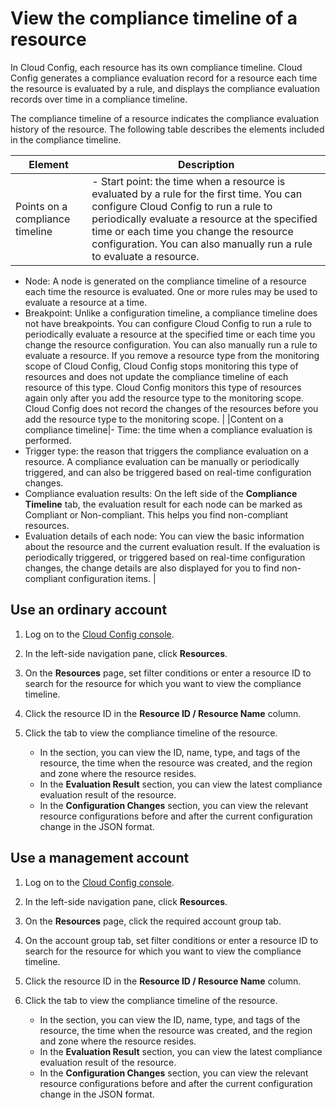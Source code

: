 # View the compliance timeline of a resource

In Cloud Config, each resource has its own compliance timeline. Cloud Config generates a compliance evaluation record for a resource each time the resource is evaluated by a rule, and displays the compliance evaluation records over time in a compliance timeline.

The compliance timeline of a resource indicates the compliance evaluation history of the resource. The following table describes the elements included in the compliance timeline.

|Element|Description|
|-------|-----------|
|Points on a compliance timeline|-   Start point: the time when a resource is evaluated by a rule for the first time. You can configure Cloud Config to run a rule to periodically evaluate a resource at the specified time or each time you change the resource configuration. You can also manually run a rule to evaluate a resource.
-   Node: A node is generated on the compliance timeline of a resource each time the resource is evaluated. One or more rules may be used to evaluate a resource at a time.
-   Breakpoint: Unlike a configuration timeline, a compliance timeline does not have breakpoints. You can configure Cloud Config to run a rule to periodically evaluate a resource at the specified time or each time you change the resource configuration. You can also manually run a rule to evaluate a resource. If you remove a resource type from the monitoring scope of Cloud Config, Cloud Config stops monitoring this type of resources and does not update the compliance timeline of each resource of this type. Cloud Config monitors this type of resources again only after you add the resource type to the monitoring scope. Cloud Config does not record the changes of the resources before you add the resource type to the monitoring scope. |
|Content on a compliance timeline|-   Time: the time when a compliance evaluation is performed.
-   Trigger type: the reason that triggers the compliance evaluation on a resource. A compliance evaluation can be manually or periodically triggered, and can also be triggered based on real-time configuration changes.
-   Compliance evaluation results: On the left side of the **Compliance Timeline** tab, the evaluation result for each node can be marked as Compliant or Non-compliant. This helps you find non-compliant resources.
-   Evaluation details of each node: You can view the basic information about the resource and the current evaluation result. If the evaluation is periodically triggered, or triggered based on real-time configuration changes, the change details are also displayed for you to find non-compliant configuration items. |

## Use an ordinary account

1.  Log on to the [Cloud Config console](https://config.console.aliyun.com).

2.  In the left-side navigation pane, click **Resources**.

3.  On the **Resources** page, set filter conditions or enter a resource ID to search for the resource for which you want to view the compliance timeline.

4.  Click the resource ID in the **Resource ID / Resource Name** column.

5.  Click the tab to view the compliance timeline of the resource.

    -   In the section, you can view the ID, name, type, and tags of the resource, the time when the resource was created, and the region and zone where the resource resides.
    -   In the **Evaluation Result** section, you can view the latest compliance evaluation result of the resource.
    -   In the **Configuration Changes** section, you can view the relevant resource configurations before and after the current configuration change in the JSON format.

## Use a management account

1.  Log on to the [Cloud Config console](https://config.console.aliyun.com).

2.  In the left-side navigation pane, click **Resources**.

3.  On the **Resources** page, click the required account group tab.

4.  On the account group tab, set filter conditions or enter a resource ID to search for the resource for which you want to view the compliance timeline.

5.  Click the resource ID in the **Resource ID / Resource Name** column.

6.  Click the tab to view the compliance timeline of the resource.

    -   In the section, you can view the ID, name, type, and tags of the resource, the time when the resource was created, and the region and zone where the resource resides.
    -   In the **Evaluation Result** section, you can view the latest compliance evaluation result of the resource.
    -   In the **Configuration Changes** section, you can view the relevant resource configurations before and after the current configuration change in the JSON format.

